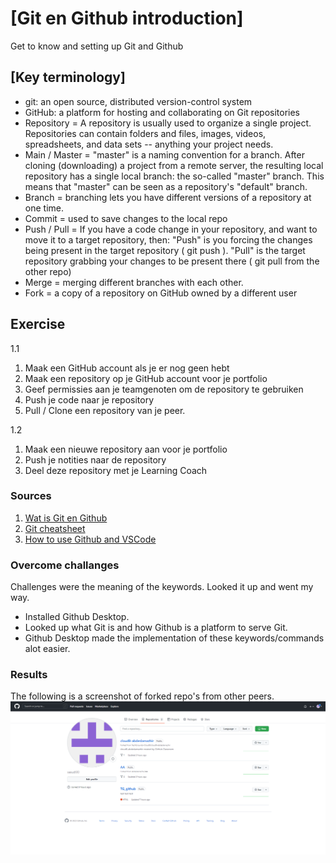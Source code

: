 # [Git en Github introduction]
Get to know and setting up Git and Github

## [Key terminology]
- git: an open source, distributed version-control system 
- GitHub: a platform for hosting and collaborating on Git repositories 
- Repository = A repository is usually used to organize a single project. Repositories can contain folders and files, images, videos, spreadsheets, and data sets -- anything your project needs.
- Main / Master = "master" is a naming convention for a branch. After cloning (downloading) a project from a remote server, the resulting local repository has a single local branch: the so-called "master" branch. This means that "master" can be seen as a repository's "default" branch.
- Branch = branching lets you have different versions of a repository at one time.
- Commit = used to save changes to the local repo
- Push / Pull = If you have a code change in your repository, and want to move it to a target repository, then: "Push" is you forcing the changes being present in the target repository ( git push ). "Pull" is the target repository grabbing your changes to be present there ( git pull from the other repo)
- Merge = merging different branches with each other.
- Fork = a copy of a repository on GitHub owned by a different user


## Exercise
1.1 
1. Maak een GitHub account als je er nog geen hebt
2. Maak een repository op je GitHub account voor je portfolio
3. Geef permissies aan je teamgenoten om de repository te gebruiken
4. Push je code naar je repository
5. Pull / Clone een repository van je peer.

1.2
1. Maak een nieuwe repository aan voor je portfolio
2. Push je notities naar de repository
3. Deel deze repository met je Learning Coach


### Sources
1. [Wat is Git en Github](https://kinsta.com/nl/kennisbank/git-vs-github/)
2. [Git cheatsheet](https://training.github.com/downloads/github-git-cheat-sheet/)
3. [How to use Github and VSCode](https://www.youtube.com/watch?v=3Tn58KQvWtU)

### Overcome challanges
Challenges were the meaning of the keywords. Looked it up and went my way. 
- Installed Github Desktop.
- Looked up what Git is and how Github is a platform to serve Git. 
- Github Desktop made the implementation of these keywords/commands alot easier. 

### Results
The following is a screenshot of forked repo's from other peers. 
![screenshot of clone repo](../00_includes/proofCloneRepo.png)

